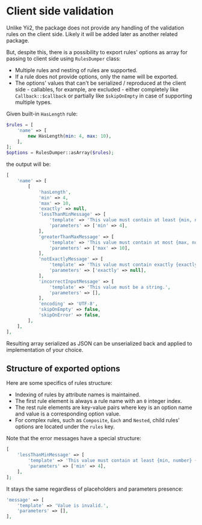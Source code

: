 # Client side validation

Unlike Yii2, the package does not provide any handling of the validation rules on the client side. Likely it will be 
added later as another related package. 

But, despite this, there is a possibility to export rules' options as array for passing to client side using 
`RulesDumper` class:

- Multiple rules and nesting of rules are supported.
- If a rule does not provide options, only the name will be exported.
- The options' values that can't be serialized / reproduced at the client side - callables, for example, are excluded - 
either completely like `Callback::$callback` or partially like `$skipOnEmpty` in case of supporting multiple types.

Given built-in `HasLength` rule:

```php
$rules = [  
    'name' => [  
        new HasLength(min: 4, max: 10),  
    ],  
];  
$options = RulesDumper::asArray($rules);
```

the output will be:

```php
[  
    'name' => [  
        [  
            'hasLength',  
            'min' => 4,  
            'max' => 10,  
            'exactly' => null,  
            'lessThanMinMessage' => [  
                'template' => 'This value must contain at least {min, number} {min, plural, one{character} other{characters}}.',  
                'parameters' => ['min' => 4],  
            ],  
            'greaterThanMaxMessage' => [  
                'template' => 'This value must contain at most {max, number} {max, plural, one{character} other{characters}}.',  
                'parameters' => ['max' => 10],  
            ],  
            'notExactlyMessage' => [  
                'template' => 'This value must contain exactly {exactly, number} {exactly, plural, one{character} other{characters}}.',  
                'parameters' => ['exactly' => null],  
            ],  
            'incorrectInputMessage' => [  
                'template' => 'This value must be a string.',  
                'parameters' => [],  
            ],  
            'encoding' => 'UTF-8',  
            'skipOnEmpty' => false,  
            'skipOnError' => false,  
        ],
    ],  
],
```

Resulting array serialized as JSON can be unserialized back and applied to implementation of your choice.

## Structure of exported options

Here are some specifics of rules structure:

- Indexing of rules by attribute names is maintained.
- The first rule element is always a rule name with an `0` integer index.
- The rest rule elements are key-value pairs where key is an option name and value is a corresponding option value.
- For complex rules, such as `Composite`, `Each` and `Nested`, child rules' options are located under the `rules` key.

Note that the error messages have a special structure:

```php
[
    'lessThanMinMessage' => [  
        'template' => 'This value must contain at least {min, number} {min, plural, one{character} other{characters}}.',  
        'parameters' => ['min' => 4],  
    ],
];
```

It stays the same regardless of placeholders and parameters presence:

```php
'message' => [
    'template' => 'Value is invalid.',
    'parameters' => [],
],
```
